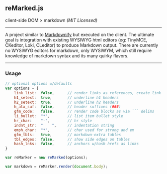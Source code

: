 reMarked.js
-----------
client-side DOM > markdown _(MIT Licensed)_

---
A project similar to [Markdownify](http://milianw.de/projects/markdownify/) but executed on the client. The ultimate goal is integration with existing WYSIWYG html editors (eg: TinyMCE, CKeditor, Loki, CLeditor) to produce Markdown output. There are currently no WYSIWYG editors for markdown, only WYSIWYM, which still require knowledge of markdown syntax and its many quirky flavors.

---
### Usage

``` js
// optional options w/defaults
var options = {
    link_list:	false,      // render links as references, create link list as appendix
    h1_setext:	true,       // underline h1 headers
    h2_setext:	true,       // underline h2 headers
    h_atx_suf:	false,      // header suffixes (###)
    gfm_code:	false,      // render code blocks as via ``` delims
    li_bullet:	"*",        // list item bullet style
    hr_char:	"-",        // hr style
    indnt_str:	"    ",     // indentation string
    emph_char:	"*",        // char used for strong and em
    gfm_tbls:	true,       // markdown-extra tables
    tbl_edges:	false,      // show side edges on tables
    hash_lnks:	false,      // anchors w/hash hrefs as links
}

var reMarker = new reMarked(options);

var markdown = reMarker.render(document.body);
```